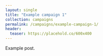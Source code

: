 ```yaml
---
layout: single
title: "Example campaign 1"
collection: campaigns
permalink: /campaigns/example-campaign-1/
header:
  teaser: https://placehold.co/600x400
---
```


Example post.
